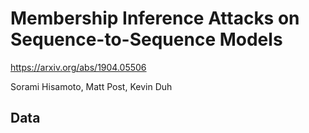 # Membership Inference Attacks on Sequence-to-Sequence Models

https://arxiv.org/abs/1904.05506

Sorami Hisamoto, Matt Post, Kevin Duh


## Data

